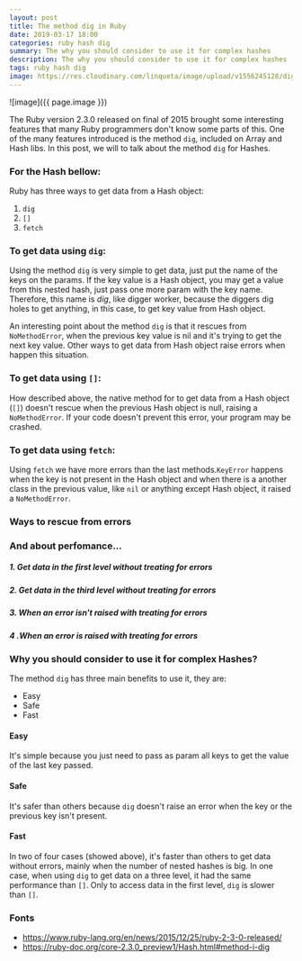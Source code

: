 ```yaml
---
layout: post
title: The method dig in Ruby
date: 2019-03-17 18:00
categories: ruby hash dig
summary: The why you should consider to use it for complex hashes
description: The why you should consider to use it for complex hashes
tags: ruby hash dig
image: https://res.cloudinary.com/linqueta/image/upload/v1556245128/dig.jpg
---
```


![image]({{ page.image }})

The Ruby version 2.3.0 released on final of 2015 brought some interesting features that many Ruby programmers don't know some parts of this. One of the many features introduced is the method `dig`, included on Array and Hash libs. In this post, we will to talk about the method `dig` for Hashes.

### For the Hash bellow:
<script src="https://gist.github.com/linqueta/80e910d400c860b7eaebb5d703c0a653.js"></script>

Ruby has three ways to get data from a Hash object:
1. `dig`
2. `[]`
3. `fetch`

### To get data using `dig`:
<script src="https://gist.github.com/linqueta/4e7e3542fd298b63dfc1adf5c5f78856.js"></script>

Using the method `dig` is very simple to get data, just put the name of the keys on the params. If the key value is a Hash object, you may get a value from this nested hash, just pass one more param with the key name. Therefore, this name is _dig_, like digger worker, because the diggers dig holes to get anything, in this case, to get key value from Hash object.

An interesting point about the method `dig` is that it rescues from `NoMethodError`, when the previous key value is nil and it's trying to get the next key value. Other ways to get data from Hash object raise errors when happen this situation.

### To get data using `[]`:
<script src="https://gist.github.com/linqueta/6881e37b8e86987bc1bf88e02cf45925.js"></script>

How described above, the native method for to get data from a Hash object (`[]`) doesn't rescue when the previous Hash object is null, raising a `NoMethodError`. If your code doesn't prevent this error, your program may be crashed.

### To get data using `fetch`:
<script src="https://gist.github.com/linqueta/3f7e3fc92428b51fc7f1945ed3fcff77.js"></script>

Using `fetch` we have more errors than the last methods.`KeyError` happens when the key is not present in the Hash object and when there is a another class in the previous value, like `nil` or anything except Hash object, it raised a `NoMethodError`.

### Ways to rescue from errors
<script src="https://gist.github.com/linqueta/14bc84544aa381da26ea79cc8432590d.js"></script>

### And about perfomance...

##### 1. Get data in the first level without treating for errors
<script src="https://gist.github.com/linqueta/086bfd19f2bb9496ca8366fd1043c2b1.js"></script>

##### 2. Get data in the third level without treating for errors
<script src="https://gist.github.com/linqueta/5170cd6c9c5bb712ea9c4c10e4bc3d77.js"></script>

##### 3. When an error isn't raised with treating for errors
<script src="https://gist.github.com/linqueta/ab5077b215cbba20eb6f76095882ab2a.js"></script>

##### 4 .When an error is raised with treating for errors
<script src="https://gist.github.com/linqueta/c4ebc823dbac7069ca0668f438489de9.js"></script>

### Why you should consider to use it for complex Hashes?

The method `dig` has three main benefits to use it, they are:

- Easy
- Safe
- Fast

#### Easy
It's simple because you just need to pass as param all keys to get the value of the last key passed.

#### Safe
It's safer than others because `dig` doesn't raise an error when the key or the previous key isn't present.

#### Fast
In two of four cases (showed above), it's faster than others to get data without errors, mainly when the number of nested hashes is big. In one case, when using `dig` to get data on a three level, it had the same performance than `[]`. Only to access data in the first level, `dig` is slower than `[]`.

### Fonts

- https://www.ruby-lang.org/en/news/2015/12/25/ruby-2-3-0-released/
- https://ruby-doc.org/core-2.3.0_preview1/Hash.html#method-i-dig
